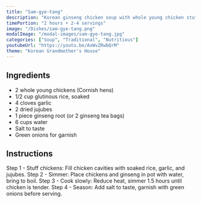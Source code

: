 ```yaml
---
title: "Sam-gye-tang"
description: "Korean ginseng chicken soup with whole young chicken stuffed with rice and herbs. A nourishing soup traditionally eaten in summer."
timePortion: "2 hours • 2-4 servings"
image: "/Dishes/sam-gye-tang.png"
modalImage: "/modal-images/sam-gye-tang.jpg"
categories: ["Soup", "Traditional", "Nutritious"]
youtubeUrl: "https://youtu.be/AxWvZRwbQrM"
theme: "Korean Grandmother's House"
---
```


## Ingredients
- 2 whole young chickens (Cornish hens)
- 1/2 cup glutinous rice, soaked
- 4 cloves garlic
- 2 dried jujubes
- 1 piece ginseng root (or 2 ginseng tea bags)
- 6 cups water
- Salt to taste
- Green onions for garnish

## Instructions
Step 1 - Stuff chickens: Fill chicken cavities with soaked rice, garlic, and jujubes.
Step 2 - Simmer: Place chickens and ginseng in pot with water, bring to boil.
Step 3 - Cook slowly: Reduce heat, simmer 1.5 hours until chicken is tender.
Step 4 - Season: Add salt to taste, garnish with green onions before serving.